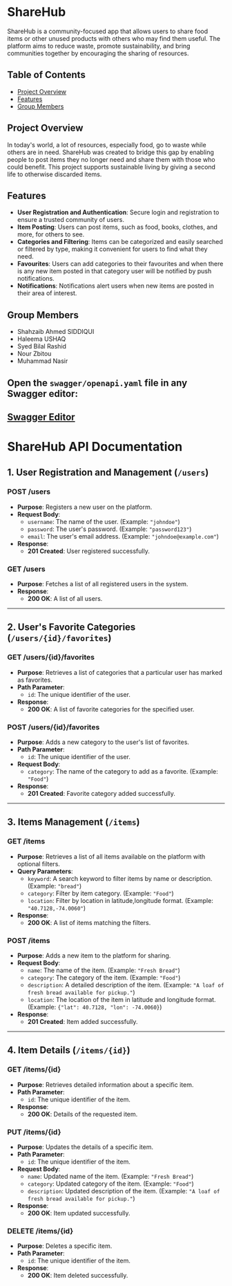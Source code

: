 # ShareHub

ShareHub is a community-focused app that allows users to share food items or other unused products with others who may find them useful. The platform aims to reduce waste, promote sustainability, and bring communities together by encouraging the sharing of resources.

## Table of Contents

- [Project Overview](#project-overview)
- [Features](#features)
- [Group Members](#group-members)

## Project Overview

In today's world, a lot of resources, especially food, go to waste while others are in need. ShareHub was created to bridge this gap by enabling people to post items they no longer need and share them with those who could benefit. This project supports sustainable living by giving a second life to otherwise discarded items.

## Features

- **User Registration and Authentication**: Secure login and registration to ensure a trusted community of users.
- **Item Posting**: Users can post items, such as food, books, clothes, and more, for others to see.
- **Categories and Filtering**: Items can be categorized and easily searched or filtered by type, making it convenient for users to find what they need.
- **Favourites**: Users can add categories to their favourites and when there is any new item posted in that category user will be notified by push notifications.
- **Notifications**: Notifications alert users when new items are posted in their area of interest.

## Group Members
- Shahzaib Ahmed SIDDIQUI
- Haleema USHAQ
- Syed Bilal Rashid
- Nour Zbitou
- Muhammad Nasir

## Open the `swagger/openapi.yaml` file in any Swagger editor:
## [Swagger Editor](https://editor.swagger.io/)

# ShareHub API Documentation

## 1. User Registration and Management (`/users`)

### **POST /users**
- **Purpose**: Registers a new user on the platform.
- **Request Body**: 
  - `username`: The name of the user. (Example: `"johndoe"`)
  - `password`: The user's password. (Example: `"password123"`)
  - `email`: The user's email address. (Example: `"johndoe@example.com"`)
- **Response**: 
  - **201 Created**: User registered successfully.

### **GET /users**
- **Purpose**: Fetches a list of all registered users in the system.
- **Response**: 
  - **200 OK**: A list of all users.

---

## 2. User's Favorite Categories (`/users/{id}/favorites`)

### **GET /users/{id}/favorites**
- **Purpose**: Retrieves a list of categories that a particular user has marked as favorites.
- **Path Parameter**: 
  - `id`: The unique identifier of the user.
- **Response**: 
  - **200 OK**: A list of favorite categories for the specified user.

### **POST /users/{id}/favorites**
- **Purpose**: Adds a new category to the user's list of favorites.
- **Path Parameter**: 
  - `id`: The unique identifier of the user.
- **Request Body**: 
  - `category`: The name of the category to add as a favorite. (Example: `"Food"`)
- **Response**: 
  - **201 Created**: Favorite category added successfully.

---

## 3. Items Management (`/items`)

### **GET /items**
- **Purpose**: Retrieves a list of all items available on the platform with optional filters.
- **Query Parameters**:
  - `keyword`: A search keyword to filter items by name or description. (Example: `"bread"`)
  - `category`: Filter by item category. (Example: `"Food"`)
  - `location`: Filter by location in latitude,longitude format. (Example: `"40.7128,-74.0060"`)
- **Response**: 
  - **200 OK**: A list of items matching the filters.

### **POST /items**
- **Purpose**: Adds a new item to the platform for sharing.
- **Request Body**: 
  - `name`: The name of the item. (Example: `"Fresh Bread"`)
  - `category`: The category of the item. (Example: `"Food"`)
  - `description`: A detailed description of the item. (Example: `"A loaf of fresh bread available for pickup."`)
  - `location`: The location of the item in latitude and longitude format. (Example: `{"lat": 40.7128, "lon": -74.0060}`)
- **Response**: 
  - **201 Created**: Item added successfully.

---

## 4. Item Details (`/items/{id}`)

### **GET /items/{id}**
- **Purpose**: Retrieves detailed information about a specific item.
- **Path Parameter**: 
  - `id`: The unique identifier of the item.
- **Response**: 
  - **200 OK**: Details of the requested item.

### **PUT /items/{id}**
- **Purpose**: Updates the details of a specific item.
- **Path Parameter**: 
  - `id`: The unique identifier of the item.
- **Request Body**: 
  - `name`: Updated name of the item. (Example: `"Fresh Bread"`)
  - `category`: Updated category of the item. (Example: `"Food"`)
  - `description`: Updated description of the item. (Example: `"A loaf of fresh bread available for pickup."`)
- **Response**: 
  - **200 OK**: Item updated successfully.

### **DELETE /items/{id}**
- **Purpose**: Deletes a specific item.
- **Path Parameter**: 
  - `id`: The unique identifier of the item.
- **Response**: 
  - **200 OK**: Item deleted successfully.



